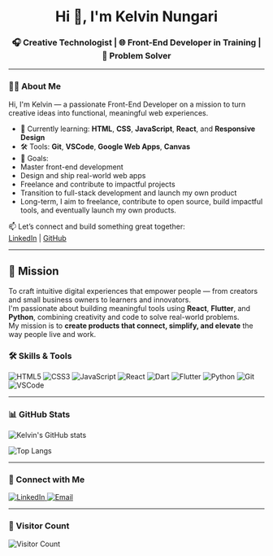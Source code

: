 <!-- Profile Header -->
<h1 align="center">Hi 👋, I'm Kelvin Nungari</h1>
<h3 align="center">🎧 Creative Technologist | 🌐 Front-End Developer in Training | 🚀 Problem Solver</h3>

---

<!-- About Me Section -->
### 👨‍💻 About Me

Hi, I'm Kelvin — a passionate Front-End Developer on a mission to turn creative ideas into functional, meaningful web experiences.

- 🎯 Currently learning: **HTML**, **CSS**, **JavaScript**, **React**, and **Responsive Design**
- 🛠️ Tools: **Git**, **VSCode**, **Google Web Apps**, **Canvas**
- 🌱 Goals:
- Master front-end development
- Design and ship real-world web apps
- Freelance and contribute to impactful projects
- Transition to full-stack development and launch my own product 
- Long-term, I aim to freelance, contribute to open source, build impactful tools, and eventually launch my own products.  

📫 Let’s connect and build something great together:  
[LinkedIn](https://www.linkedin.com/in/kelvin-nungari) | [GitHub](https://github.com/Kelv01)

---
## 🎯 Mission

To craft intuitive digital experiences that empower people — from creators and small business owners to learners and innovators.  
I'm passionate about building meaningful tools using **React**, **Flutter**, and **Python**, combining creativity and code to solve real-world problems.  
My mission is to **create products that connect, simplify, and elevate** the way people live and work.


<!-- Skills Section -->
### 🛠️ Skills & Tools

<p align="left">
  <img src="https://img.shields.io/badge/HTML5-E34F26?style=for-the-badge&logo=html5&logoColor=white" alt="HTML5"/>
  <img src="https://img.shields.io/badge/CSS3-1572B6?style=for-the-badge&logo=css3&logoColor=white" alt="CSS3"/>
  <img src="https://img.shields.io/badge/JavaScript-F7DF1E?style=for-the-badge&logo=javascript&logoColor=black" alt="JavaScript"/>
  <img src="https://img.shields.io/badge/React-20232A?style=for-the-badge&logo=react&logoColor=61DAFB" alt="React"/>
  <img src="https://img.shields.io/badge/Dart-0175C2?style=for-the-badge&logo=dart&logoColor=white" alt="Dart"/>
  <img src="https://img.shields.io/badge/Flutter-02569B?style=for-the-badge&logo=flutter&logoColor=white" alt="Flutter"/>
  <img src="https://img.shields.io/badge/Python-3776AB?style=for-the-badge&logo=python&logoColor=white" alt="Python"/>
  <img src="https://img.shields.io/badge/Git-F05032?style=for-the-badge&logo=git&logoColor=white" alt="Git"/>
  <img src="https://img.shields.io/badge/VSCode-007ACC?style=for-the-badge&logo=visual-studio-code&logoColor=white" alt="VSCode"/>
</p>


---

<!-- GitHub Stats Section -->
### 📊 GitHub Stats

![Kelvin's GitHub stats](https://github-readme-stats.vercel.app/api?username=Kelv01&show_icons=true&theme=radical)

![Top Langs](https://github-readme-stats.vercel.app/api/top-langs/?username=Kelv01&layout=compact&theme=radical)

---

<!-- Connect With Me Section -->
### 🤝 Connect with Me

<p align="left">
  <a href="https://www.linkedin.com/in/kelvin-nungari/" target="_blank">
    <img src="https://img.shields.io/badge/LinkedIn-0077B5?style=for-the-badge&logo=linkedin&logoColor=white" alt="LinkedIn"/>
  </a>
  <a href="mailto:kelvinnungari9@gmail.com" target="_blank">
    <img src="https://img.shields.io/badge/Email-D14836?style=for-the-badge&logo=gmail&logoColor=white" alt="Email"/>
  </a>
 
</p>

---

<!-- Visitor Count Section -->
### 👀 Visitor Count

![Visitor Count](https://komarev.com/ghpvc/?username=Kelv01&color=blue)

